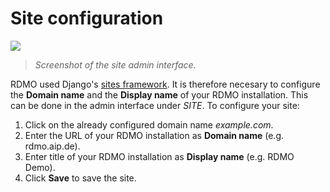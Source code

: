 # Site configuration

![](/_static/img/screens/site.png)
> *Screenshot of the site admin interface.*

RDMO used Django's [sites framework](https://docs.djangoproject.com/en/1.11/ref/contrib/sites). It is therefore necesary to configure the **Domain name** and the **Display name** of your RDMO installation. This can be done in the admin interface under *SITE*. To configure your site:

1. Click on the already configured domain name *example.com*.
1. Enter the URL of your RDMO installation as **Domain name** (e.g. rdmo.aip.de).
1. Enter title of your RDMO installation as **Display name** (e.g. RDMO Demo).
1. Click **Save** to save the site.
